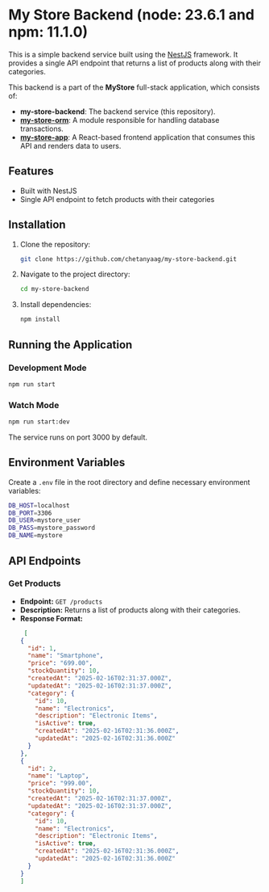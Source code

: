 # My Store Backend (node: 23.6.1 and npm: 11.1.0)

This is a simple backend service built using the [NestJS](https://nestjs.com/) framework. It provides a single API endpoint that returns a list of products along with their categories.

This backend is a part of the **MyStore** full-stack application, which consists of:

- **my-store-backend**: The backend service (this repository).
- [**my-store-orm**](https://github.com/chetanyaag/my-store-orm): A module responsible for handling database transactions.
- [**my-store-app**](https://github.com/chetanyaag/my-store-app): A React-based frontend application that consumes this API and renders data to users.

## Features

- Built with NestJS
- Single API endpoint to fetch products with their categories

## Installation

1. Clone the repository:
   ```sh
   git clone https://github.com/chetanyaag/my-store-backend.git
   ```
2. Navigate to the project directory:
   ```sh
   cd my-store-backend
   ```
3. Install dependencies:
   ```sh
   npm install
   ```

## Running the Application

### Development Mode

```sh
npm run start
```

### Watch Mode

```sh
npm run start:dev
```

The service runs on port 3000 by default.

## Environment Variables

Create a `.env` file in the root directory and define necessary environment variables:

```sh
DB_HOST=localhost
DB_PORT=3306
DB_USER=mystore_user
DB_PASS=mystore_password
DB_NAME=mystore
```

## API Endpoints

### Get Products

- **Endpoint:** `GET /products`
- **Description:** Returns a list of products along with their categories.
- **Response Format:**
  ```json
   [
  {
    "id": 1,
    "name": "Smartphone",
    "price": "699.00",
    "stockQuantity": 10,
    "createdAt": "2025-02-16T02:31:37.000Z",
    "updatedAt": "2025-02-16T02:31:37.000Z",
    "category": {
      "id": 10,
      "name": "Electronics",
      "description": "Electronic Items",
      "isActive": true,
      "createdAt": "2025-02-16T02:31:36.000Z",
      "updatedAt": "2025-02-16T02:31:36.000Z"
    }
  },
  {
    "id": 2,
    "name": "Laptop",
    "price": "999.00",
    "stockQuantity": 10,
    "createdAt": "2025-02-16T02:31:37.000Z",
    "updatedAt": "2025-02-16T02:31:37.000Z",
    "category": {
      "id": 10,
      "name": "Electronics",
      "description": "Electronic Items",
      "isActive": true,
      "createdAt": "2025-02-16T02:31:36.000Z",
      "updatedAt": "2025-02-16T02:31:36.000Z"
    }
  }
  ]
  ```

